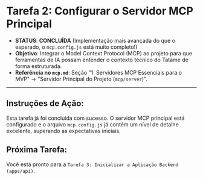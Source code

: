 # Tarefa 2: Configurar o Servidor MCP Principal

*   **STATUS**: **CONCLUÍDA** (Implementação mais avançada do que o esperado, o `mcp.config.js` está muito completo!)
*   **Objetivo**: Integrar o Model Context Protocol (MCP) ao projeto para que ferramentas de IA possam entender o contexto técnico do Tatame de forma estruturada.
*   **Referência no `mcp.md`**: Seção "1. Servidores MCP Essenciais para o MVP" -> "Servidor Principal do Projeto (`mcp/server`)".

---

## Instruções de Ação:

Esta tarefa já foi concluída com sucesso. O servidor MCP principal está configurado e o arquivo `mcp.config.js` já contém um nível de detalhe excelente, superando as expectativas iniciais.

## Próxima Tarefa:

Você está pronto para a `Tarefa 3: Inicializar a Aplicação Backend (apps/api)`.
